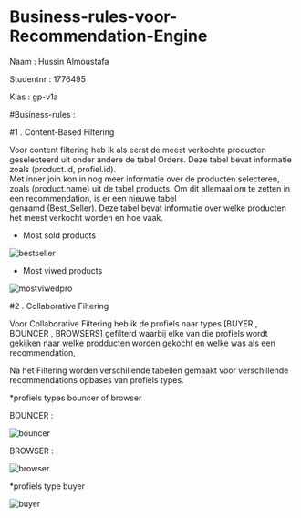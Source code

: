# Business-rules-voor-Recommendation-Engine

Naam : Hussin Almoustafa 

Studentnr : 1776495 

Klas : gp-v1a 


#Business-rules : 

#1 . Content-Based Filtering 

 Voor content filtering heb ik als eerst de meest verkochte producten geselecteerd uit onder andere de tabel Orders. Deze tabel bevat informatie zoals (product.id, profiel.id).                   
        Met inner join kon in nog meer informatie over de producten selecteren, zoals (product.name) uit de tabel products. Om dit allemaal om te zetten in een recommendation, is er een nieuwe tabel    
        genaamd (Best_Seller). Deze tabel bevat informatie over welke producten het meest verkocht worden en hoe vaak. 

* Most sold products 


![bestseller](https://user-images.githubusercontent.com/71430169/111646807-41c9fa00-8802-11eb-9816-8761731cd605.PNG)
 


* Most viwed products 


![mostviwedpro](https://user-images.githubusercontent.com/71430169/111646882-527a7000-8802-11eb-9b2c-d559986e5140.PNG)




#2 . Collaborative Filtering 

 Voor Collaborative Filtering heb ik de profiels naar types [BUYER , BOUNCER , BROWSERS] gefilterd waarbij elke van die profiels wordt gekijken naar welke prodducten worden gekocht en welke was als een recommendation, 

Na het Filtering worden verschillende tabellen gemaakt voor verschillende recommendations opbases van profiels types.  

  

*profiels types bouncer of browser 

BOUNCER :

![bouncer](https://user-images.githubusercontent.com/71430169/111646952-602ff580-8802-11eb-8ef9-89021a1ce5ad.PNG)




BROWSER : 

![browser](https://user-images.githubusercontent.com/71430169/111647002-6a51f400-8802-11eb-978d-72de128bbc68.PNG)





*profiels type buyer


![buyer](https://user-images.githubusercontent.com/71430169/111647089-7a69d380-8802-11eb-949c-a29994258e4f.PNG)

  